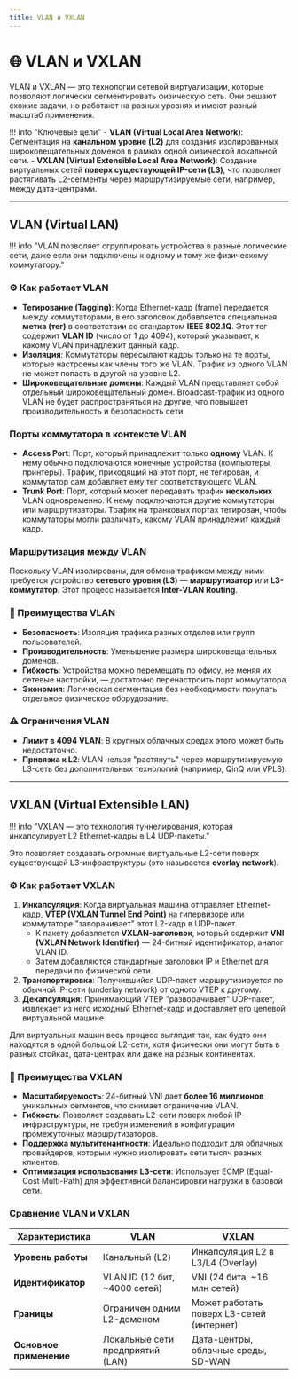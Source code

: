 ```yaml
---
title: VLAN и VXLAN
---
```


# 🌐 VLAN и VXLAN

VLAN и VXLAN — это технологии сетевой виртуализации, которые позволяют логически сегментировать физическую сеть. Они решают схожие задачи, но работают на разных уровнях и имеют разный масштаб применения.

!!! info "Ключевые цели"
    - **VLAN (Virtual Local Area Network)**: Сегментация на **канальном уровне (L2)** для создания изолированных широковещательных доменов в рамках одной физической локальной сети.
    - **VXLAN (Virtual Extensible Local Area Network)**: Создание виртуальных сетей **поверх существующей IP-сети (L3)**, что позволяет растягивать L2-сегменты через маршрутизируемые сети, например, между дата-центрами.

---

## VLAN (Virtual LAN)

!!! info "VLAN позволяет сгруппировать устройства в разные логические сети, даже если они подключены к одному и тому же физическому коммутатору."

### ⚙️ Как работает VLAN

-   **Тегирование (Tagging)**: Когда Ethernet-кадр (frame) передается между коммутаторами, в его заголовок добавляется специальная **метка (тег)** в соответствии со стандартом **IEEE 802.1Q**. Этот тег содержит **VLAN ID** (число от 1 до 4094), который указывает, к какому VLAN принадлежит данный кадр.
-   **Изоляция**: Коммутаторы пересылают кадры только на те порты, которые настроены как члены того же VLAN. Трафик из одного VLAN не может попасть в другой на уровне L2.
-   **Широковещательные домены**: Каждый VLAN представляет собой отдельный широковещательный домен. Broadcast-трафик из одного VLAN не будет распространяться на другие, что повышает производительность и безопасность сети.

### Порты коммутатора в контексте VLAN

-   **Access Port**: Порт, который принадлежит только **одному** VLAN. К нему обычно подключаются конечные устройства (компьютеры, принтеры). Трафик, приходящий на этот порт, не тегирован, и коммутатор сам добавляет ему тег соответствующего VLAN.
-   **Trunk Port**: Порт, который может передавать трафик **нескольких** VLAN одновременно. К нему подключаются другие коммутаторы или маршрутизаторы. Трафик на транковых портах тегирован, чтобы коммутаторы могли различать, какому VLAN принадлежит каждый кадр.

### Маршрутизация между VLAN

Поскольку VLAN изолированы, для обмена трафиком между ними требуется устройство **сетевого уровня (L3)** — **маршрутизатор** или **L3-коммутатор**. Этот процесс называется **Inter-VLAN Routing**.

### 🚀 Преимущества VLAN

-   **Безопасность**: Изоляция трафика разных отделов или групп пользователей.
-   **Производительность**: Уменьшение размера широковещательных доменов.
-   **Гибкость**: Устройства можно перемещать по офису, не меняя их сетевые настройки, — достаточно перенастроить порт коммутатора.
-   **Экономия**: Логическая сегментация без необходимости покупать отдельное физическое оборудование.

### ⚠️ Ограничения VLAN

-   **Лимит в 4094 VLAN**: В крупных облачных средах этого может быть недостаточно.
-   **Привязка к L2**: VLAN нельзя "растянуть" через маршрутизируемую L3-сеть без дополнительных технологий (например, QinQ или VPLS).

---

## VXLAN (Virtual Extensible LAN)

!!! info "VXLAN — это технология туннелирования, которая инкапсулирует L2 Ethernet-кадры в L4 UDP-пакеты."

Это позволяет создавать огромные виртуальные L2-сети поверх существующей L3-инфраструктуры (это называется **overlay network**).

### ⚙️ Как работает VXLAN

1.  **Инкапсуляция**: Когда виртуальная машина отправляет Ethernet-кадр, **VTEP (VXLAN Tunnel End Point)** на гипервизоре или коммутаторе "заворачивает" этот L2-кадр в UDP-пакет.
    -   К пакету добавляется **VXLAN-заголовок**, который содержит **VNI (VXLAN Network Identifier)** — 24-битный идентификатор, аналог VLAN ID.
    -   Затем добавляются стандартные заголовки IP и Ethernet для передачи по физической сети.
2.  **Транспортировка**: Получившийся UDP-пакет маршрутизируется по обычной IP-сети (underlay network) от одного VTEP к другому.
3.  **Декапсуляция**: Принимающий VTEP "разворачивает" UDP-пакет, извлекает из него исходный Ethernet-кадр и доставляет его целевой виртуальной машине.

Для виртуальных машин весь процесс выглядит так, как будто они находятся в одной большой L2-сети, хотя физически они могут быть в разных стойках, дата-центрах или даже на разных континентах.

### 🚀 Преимущества VXLAN

-   **Масштабируемость**: 24-битный VNI дает **более 16 миллионов** уникальных сегментов, что снимает ограничение VLAN.
-   **Гибкость**: Позволяет создавать L2-сети поверх любой IP-инфраструктуры, не требуя изменений в конфигурации промежуточных маршрутизаторов.
-   **Поддержка мультитенантности**: Идеально подходит для облачных провайдеров, которым нужно изолировать сети тысяч разных клиентов.
-   **Оптимизация использования L3-сети**: Использует ECMP (Equal-Cost Multi-Path) для эффективной балансировки нагрузки в базовой сети.

### Сравнение VLAN и VXLAN

| Характеристика      | VLAN                                        | VXLAN                                       |
|---------------------|---------------------------------------------|---------------------------------------------|
| **Уровень работы**  | Канальный (L2)                              | Инкапсуляция L2 в L3/L4 (Overlay)           |
| **Идентификатор**   | VLAN ID (12 бит, ~4000 сетей)               | VNI (24 бита, ~16 млн сетей)                |
| **Границы**         | Ограничен одним L2-доменом                  | Может работать поверх L3-сетей (интернет)  |
| **Основное применение** | Локальные сети предприятий (LAN)            | Дата-центры, облачные среды, SD-WAN         |
